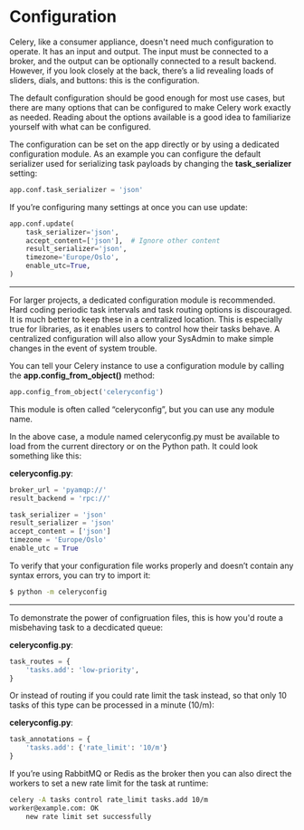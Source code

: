# Configuration

Celery, like a consumer appliance, doesn't need much configuration to operate. It has an input and output.  The input must be connected to a broker, and the output can be optionally connected to a result backend. However, if you look closely at the back, there’s a lid revealing loads of sliders, dials, and buttons: this is the configuration.

The default configuration should be good enough for most use cases, but there are many options that can be configured to make Celery work exactly as needed. Reading about the options available is a good idea to familiarize yourself with what can be configured. 

The configuration can be set on the app directly or by using a dedicated configuration module. As an example you can configure the default serializer used for serializing task payloads by changing the **task_serializer** setting:

```py
app.conf.task_serializer = 'json'
```

If you’re configuring many settings at once you can use update:

```py
app.conf.update(
    task_serializer='json',
    accept_content=['json'],  # Ignore other content
    result_serializer='json',
    timezone='Europe/Oslo',
    enable_utc=True,
)
```

----------

For larger projects, a dedicated configuration module is recommended. Hard coding periodic task intervals and task routing options is discouraged. It is much better to keep these in a centralized location. This is especially true for libraries, as it enables users to control how their tasks behave. A centralized configuration will also allow your SysAdmin to make simple changes in the event of system trouble.

You can tell your Celery instance to use a configuration module by calling the **app.config_from_object()** method:

```py
app.config_from_object('celeryconfig')
```

This module is often called “celeryconfig”, but you can use any module name.

In the above case, a module named celeryconfig.py must be available to load from the current directory or on the Python path. It could look something like this:

**celeryconfig.py**:

```py
broker_url = 'pyamqp://'
result_backend = 'rpc://'

task_serializer = 'json'
result_serializer = 'json'
accept_content = ['json']
timezone = 'Europe/Oslo'
enable_utc = True
```

To verify that your configuration file works properly and doesn’t contain any syntax errors, you can try to import it:

```bash
$ python -m celeryconfig
```

----------

To demonstrate the power of configruation files, this is how you'd route a misbehaving task to a decdicated queue:

**celeryconfig.py**:

```py
task_routes = {
    'tasks.add': 'low-priority',
}
```

Or instead of routing if you could rate limit the task instead, so that only 10 tasks of this type can be processed in a minute (10/m):

**celeryconfig.py**:

```py
task_annotations = {
    'tasks.add': {'rate_limit': '10/m'}
}
```

If you’re using RabbitMQ or Redis as the broker then you can also direct the workers to set a new rate limit for the task at runtime:


```bash
celery -A tasks control rate_limit tasks.add 10/m
worker@example.com: OK
    new rate limit set successfully
```